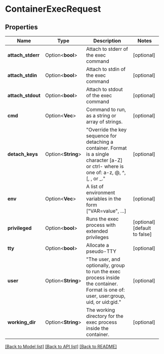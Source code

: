 # ContainerExecRequest

## Properties

Name | Type | Description | Notes
------------ | ------------- | ------------- | -------------
**attach_stderr** | Option<**bool**> | Attach to stderr of the exec command | [optional]
**attach_stdin** | Option<**bool**> | Attach to stdin of the exec command | [optional]
**attach_stdout** | Option<**bool**> | Attach to stdout of the exec command | [optional]
**cmd** | Option<**Vec<String>**> | Command to run, as a string or array of strings. | [optional]
**detach_keys** | Option<**String**> | \"Override the key sequence for detaching a container. Format is a single character [a-Z] or ctrl-<value> where <value> is one of: a-z, @, ^, [, , or _.\"  | [optional]
**env** | Option<**Vec<String>**> | A list of environment variables in the form [\"VAR=value\", ...] | [optional]
**privileged** | Option<**bool**> | Runs the exec process with extended privileges | [optional][default to false]
**tty** | Option<**bool**> | Allocate a pseudo-TTY | [optional]
**user** | Option<**String**> | \"The user, and optionally, group to run the exec process inside the container. Format is one of: user, user:group, uid, or uid:gid.\"  | [optional]
**working_dir** | Option<**String**> | The working directory for the exec process inside the container. | [optional]

[[Back to Model list]](../README.md#documentation-for-models) [[Back to API list]](../README.md#documentation-for-api-endpoints) [[Back to README]](../README.md)


